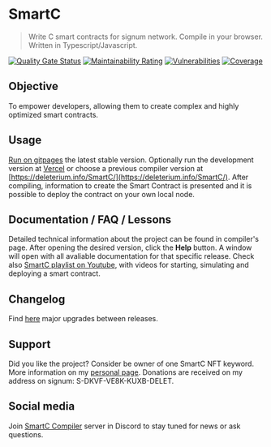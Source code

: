 # SmartC
> Write C smart contracts for signum network. Compile in your browser. Written in Typescript/Javascript.

[![Quality Gate Status](https://sonarcloud.io/api/project_badges/measure?project=deleterium_SmartC&metric=alert_status)](https://sonarcloud.io/dashboard?id=deleterium_SmartC)
[![Maintainability Rating](https://sonarcloud.io/api/project_badges/measure?project=deleterium_SmartC&metric=sqale_rating)](https://sonarcloud.io/dashboard?id=deleterium_SmartC)
[![Vulnerabilities](https://sonarcloud.io/api/project_badges/measure?project=deleterium_SmartC&metric=vulnerabilities)](https://sonarcloud.io/dashboard?id=deleterium_SmartC)
[![Coverage](https://sonarcloud.io/api/project_badges/measure?project=deleterium_SmartC&metric=coverage)](https://sonarcloud.io/dashboard?id=deleterium_SmartC)

## Objective
To empower developers, allowing them to create complex and highly optimized smart contracts.

## Usage
[Run on gitpages](https://deleterium.github.io/SmartC/stable/index.html) the latest stable version.
Optionally run the development version at [Vercel](https://smart-c.vercel.app) or choose a previous compiler version at [https://deleterium.info/SmartC/](https://deleterium.info/SmartC/).
After compiling, information to create the Smart Contract is presented and it is possible to deploy the contract on your own local node.

## Documentation / FAQ / Lessons
Detailed technical information about the project can be found in compiler's page.
After opening the desired version, click the **Help** button.
A window will open with all avaliable documentation for that specific release.
Check also [SmartC playlist on Youtube](https://www.youtube.com/playlist?list=PLyu0NNtb1eg3Gcg2JCrOle8MjtuFPb-Gi), with videos for starting, simulating and deploying a smart contract.

## Changelog
Find [here](https://deleterium.github.io/SmartC/CHANGELOG) major upgrades between releases.

## Support
Did you like the project? Consider be owner of one SmartC NFT keyword. More information on my [personal page](https://deleterium.info/NFT/).
Donations are received on my address on signum: S-DKVF-VE8K-KUXB-DELET.

## Social media
Join [SmartC Compiler](https://discord.gg/pQHnBRYE5c) server in Discord to stay tuned for news or ask questions.
